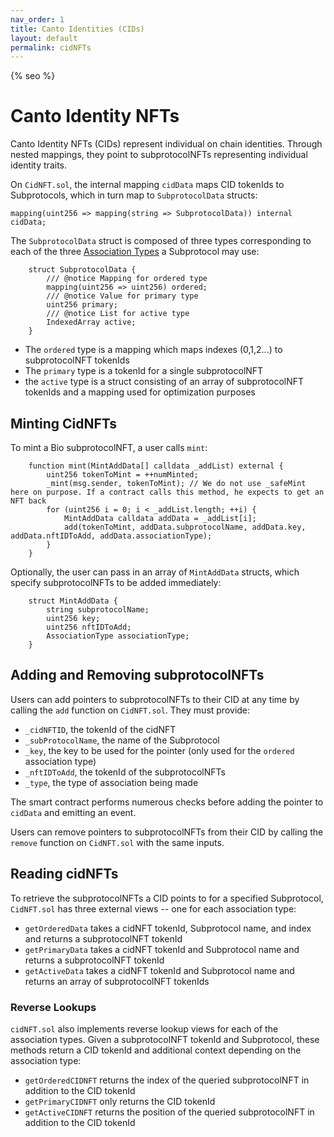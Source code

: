 ```yaml
---
nav_order: 1
title: Canto Identities (CIDs)
layout: default
permalink: cidNFTs
---
```

{% seo %}
# Canto Identity NFTs

Canto Identity NFTs (CIDs) represent individual on chain identities. Through nested mappings, they point to subprotocolNFTs representing individual identity traits.

On `CidNFT.sol`, the internal mapping `cidData` maps CID tokenIds to Subprotocols, which in turn map to `SubprotocolData` structs:

```solidity
mapping(uint256 => mapping(string => SubprotocolData)) internal cidData;
```

The `SubprotocolData` struct is composed of three types corresponding to each of the three [Association Types](subprotocols.md#association-types) a Subprotocol may use:

```solidity
    struct SubprotocolData {
        /// @notice Mapping for ordered type
        mapping(uint256 => uint256) ordered;
        /// @notice Value for primary type
        uint256 primary;
        /// @notice List for active type
        IndexedArray active;
    }
```

* The `ordered` type is a mapping which maps indexes (0,1,2...) to subprotocolNFT tokenIds
* The `primary` type is a tokenId for a single subprotocolNFT
* the `active` type is a struct consisting of an array of subprotocolNFT tokenIds and a mapping used for optimization purposes

## Minting CidNFTs

To mint a Bio subprotocolNFT, a user calls `mint`:

```solidity
    function mint(MintAddData[] calldata _addList) external {
        uint256 tokenToMint = ++numMinted;
        _mint(msg.sender, tokenToMint); // We do not use _safeMint here on purpose. If a contract calls this method, he expects to get an NFT back
        for (uint256 i = 0; i < _addList.length; ++i) {
            MintAddData calldata addData = _addList[i];
            add(tokenToMint, addData.subprotocolName, addData.key, addData.nftIDToAdd, addData.associationType);
        }
    }
```

Optionally, the user can pass in an array of `MintAddData` structs, which specify subprotocolNFTs to be added immediately:

```solidity
    struct MintAddData {
        string subprotocolName;
        uint256 key;
        uint256 nftIDToAdd;
        AssociationType associationType;
    }
```

## Adding and Removing subprotocolNFTs

Users can add pointers to subprotocolNFTs to their CID at any time by calling the `add` function on `CidNFT.sol`. They must provide:

* `_cidNFTID`, the tokenId of the cidNFT
* `_subProtocolName`, the name of the Subprotocol
* `_key`, the key to be used for the pointer (only used for the `ordered` association type)
* `_nftIDToAdd`, the tokenId of the subprotocolNFTs
* `_type`, the type of association being made

The smart contract performs numerous checks before adding the pointer to `cidData` and emitting an event.

Users can remove pointers to subprotocolNFTs from their CID by calling the `remove` function on `CidNFT.sol` with the same inputs.

## Reading cidNFTs

To retrieve the subprotocolNFTs a CID points to for a specified Subprotocol, `CidNFT.sol` has three external views -- one for each association type:

* `getOrderedData` takes a cidNFT tokenId, Subprotocol name, and index and returns a subprotocolNFT tokenId
* `getPrimaryData` takes a cidNFT tokenId and Subprotocol name and returns a subprotocolNFT tokenId
* `getActiveData` takes a cidNFT tokenId and Subprotocol name and returns an array of subprotocolNFT tokenIds

### Reverse Lookups

`cidNFT.sol` also implements reverse lookup views for each of the association types. Given a subprotocolNFT tokenId and  Subprotocol, these methods return a CID tokenId and additional context depending on the association type:

* `getOrderedCIDNFT` returns the index of the queried subprotocolNFT in addition to the CID tokenId
* `getPrimaryCIDNFT` only returns the CID tokenId
* `getActiveCIDNFT` returns the position of the queried subprotocolNFT in addition to the CID tokenId
